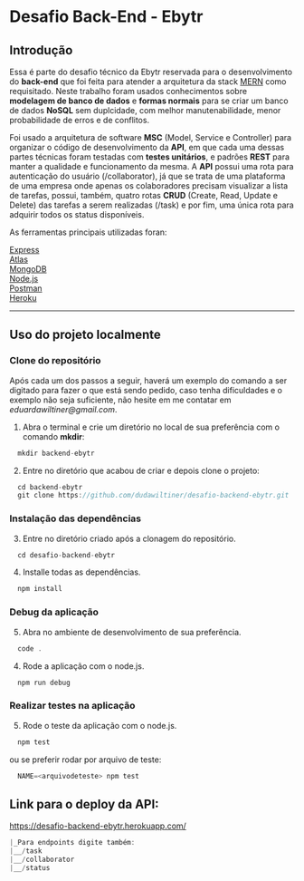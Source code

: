 
# Desafio Back-End - Ebytr

## Introdução

Essa é parte do desafio técnico da Ebytr reservada para o desenvolvimento do **back-end** que foi feita para atender a arquitetura da stack [MERN](https://www.mongodb.com/mern-stack) como requisitado. Neste trabalho foram usados conhecimentos sobre **modelagem de banco de dados** e **formas normais** para se criar um banco de dados **NoSQL** sem duplcidade, com melhor manutenabilidade, menor probabilidade de erros e de conflitos. 

Foi usado a arquitetura de software **MSC** (Model, Service e Controller) para organizar o código de desenvolvimento da **API**, em que cada uma dessas partes técnicas foram testadas com **testes unitários**, e padrões **REST** para manter a qualidade e funcionamento da mesma. A **API** possui uma rota para autenticação do usuário (/collaborator), já que se trata de uma plataforma de uma empresa onde apenas os colaboradores precisam visualizar a lista de tarefas, possui, também, quatro rotas **CRUD** (Create, Read, Update e Delete) das tarefas a serem realizadas (/task) e por fim, uma única rota para adquirir todos os status disponíveis.

As ferramentas principais utilizadas foran:

[Express](https://expressjs.com/)<br>
[Atlas](https://www.googleadservices.com/pagead/aclk?sa=L&ai=DChcSEwinwMrL6frzAhXI7bMKHV82BzIYABAAGgJxbg&ae=2&ohost=www.google.com&cid=CAESQeD2sGi_xD8RTWY4JDlyEJwly51DfQNS88frVRtON4AOxDy5gG4e3pAes_vtTP4fim4bQab-qWK4PcZH72cumnHe&sig=AOD64_1IEHAdpgrztk-7RzXLMB1kZd8jwQ&q&adurl&ved=2ahUKEwjzirzL6frzAhVBlJUCHezrCmwQ0Qx6BAgDEAE)<br>
[MongoDB](https://www.mongodb.com/)<br>
[Node.js](https://nodejs.org/)<br>
[Postman](https://www.postman.com/)<br>
[Heroku](https://www.heroku.com/)<br>

---

## Uso do projeto localmente

### Clone do repositório

Após cada um dos passos a seguir, haverá um exemplo do comando a ser digitado para fazer o que está sendo pedido, caso tenha dificuldades e o exemplo não seja suficiente, não hesite em me contatar em _eduardawiltiner@gmail.com_.

1. Abra o terminal e crie um diretório no local de sua preferência com o comando **mkdir**:
```javascript
  mkdir backend-ebytr
```

2. Entre no diretório que acabou de criar e depois clone o projeto:
```javascript
  cd backend-ebytr
  git clone https://github.com/dudawiltiner/desafio-backend-ebytr.git
```

### Instalação das dependências

3. Entre no diretório criado após a clonagem do repositório.
```javascript
  cd desafio-backend-ebytr
```

4. Installe todas as dependências.
```javascript
  npm install
```
### Debug da aplicação

5. Abra no ambiente de desenvolvimento de sua preferência.
```javascript
  code .
```

4. Rode a aplicação com o node.js.
```javascript
  npm run debug
```

### Realizar testes na aplicação

5. Rode o teste da aplicação com o node.js.
```javascript
  npm test
```
ou se preferir rodar por arquivo de teste:

```javascript
  NAME=<arquivodeteste> npm test
```
## Link para o deploy da API:
https://desafio-backend-ebytr.herokuapp.com/
```javascript
|_Para endpoints digite também:
|__/task
|__/collaborator
|__/status
```
